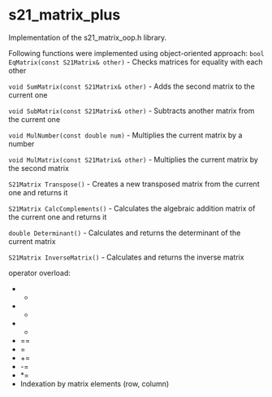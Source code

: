 # s21_matrix_plus
Implementation of the s21_matrix_oop.h library.

Following functions were implemented using object-oriented approach:
`bool EqMatrix(const S21Matrix& other)` - Checks matrices for equality with each other

`void SumMatrix(const S21Matrix& other)` - Adds the second matrix to the current one

`void SubMatrix(const S21Matrix& other)` - Subtracts another matrix from the current one

`void MulNumber(const double num)` - Multiplies the current matrix by a number

`void MulMatrix(const S21Matrix& other)` - Multiplies the current matrix by the second matrix

`S21Matrix Transpose()` - Creates a new transposed matrix from the current one and returns it

`S21Matrix CalcComplements()` - Calculates the algebraic addition matrix of the current one and returns it

`double Determinant()` - Calculates and returns the determinant of the current matrix

`S21Matrix InverseMatrix()` - Calculates and returns the inverse matrix

operator overload:
- +
- -
- *
- == 
- =
- +=
- -=
- *=
- Indexation by matrix elements (row, column)
